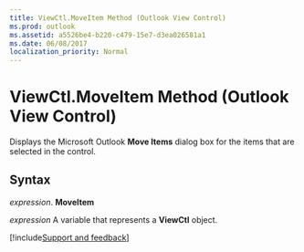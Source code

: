 ```yaml
---
title: ViewCtl.MoveItem Method (Outlook View Control)
ms.prod: outlook
ms.assetid: a5526be4-b220-c479-15e7-d3ea026581a1
ms.date: 06/08/2017
localization_priority: Normal
---
```



# ViewCtl.MoveItem Method (Outlook View Control)

Displays the Microsoft Outlook  **Move Items** dialog box for the items that are selected in the control.


## Syntax

 _expression_. **MoveItem**

_expression_ A variable that represents a  **ViewCtl** object.

[!include[Support and feedback](~/includes/feedback-boilerplate.md)]